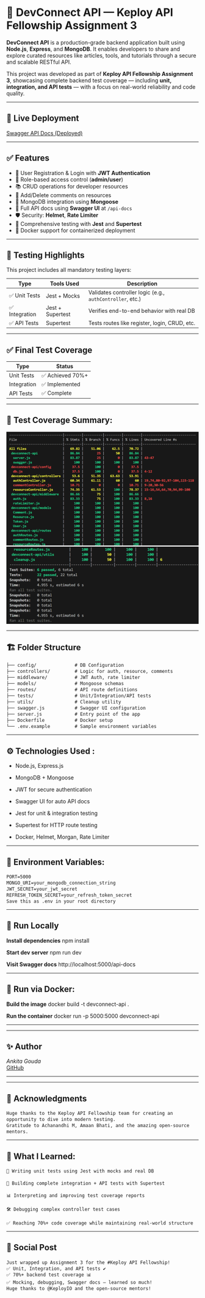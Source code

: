 # 🚀 DevConnect API — Keploy API Fellowship Assignment 3

**DevConnect API** is a production-grade backend application built using **Node.js**, **Express**, and **MongoDB**. It enables developers to share and explore curated resources like articles, tools, and tutorials through a secure and scalable RESTful API.

This project was developed as part of **Keploy API Fellowship Assignment 3**, showcasing complete backend test coverage — including **unit, integration, and API tests** — with a focus on real-world reliability and code quality.

---

## 🔗 Live Deployment

[Swagger API Docs (Deployed)](https://devconnect-api-1.onrender.com/api-docs/)

---

## ✅ Features

- 🔐 User Registration & Login with **JWT Authentication**
- 👥 Role-based access control (**admin/user**)
- 📚 CRUD operations for developer resources
- 💬 Add/Delete comments on resources
- 💾 MongoDB integration using **Mongoose**
- 📖 Full API docs using **Swagger UI** at `/api-docs`
- 🛡️ Security: **Helmet**, **Rate Limiter**
- 🧪 Comprehensive testing with **Jest** and **Supertest**
- 🐳 Docker support for containerized deployment

---

## 🧪 Testing Highlights

This project includes all mandatory testing layers:

| Type           | Tools Used         | Description                                                 |
|----------------|--------------------|-------------------------------------------------------------|
| ✅ Unit Tests   | Jest + Mocks        | Validates controller logic (e.g., `authController`, etc.)   |
| ✅ Integration  | Jest + Supertest    | Verifies end-to-end behavior with real DB                   |
| ✅ API Tests     | Supertest           | Tests routes like register, login, CRUD, etc.               |

---

## ✅ Final Test Coverage

| Type         | Status     |
|--------------|------------|
| Unit Tests   | ✅ Achieved 70%+ |
| Integration  | ✅ Implemented |
| API Tests    | ✅ Complete  |

---

## 📸 Test Coverage Summary: 
![Swagger UI](./DevScreenshots/cover1.png)
![Swagger UX](./DevScreenshots/cover2.png)

---
## 🏗️ Folder Structure
 ```
├── config/              # DB Configuration
├── controllers/         # Logic for auth, resource, comments
├── middleware/          # JWT Auth, rate limiter
├── models/              # Mongoose schemas
├── routes/              # API route definitions
├── tests/               # Unit/Integration/API tests
├── utils/               # Cleanup utility
├── swagger.js           # Swagger UI configuration
├── server.js            # Entry point of the app
├── Dockerfile           # Docker setup
└── .env.example         # Sample environment variables
```
---

## ⚙️  Technologies Used :
- Node.js, Express.js

- MongoDB + Mongoose

- JWT for secure authentication

- Swagger UI for auto API docs

- Jest for unit & integration testing

- Supertest for HTTP route testing

- Docker, Helmet, Morgan, Rate Limiter

---

## 🔐  Environment Variables:
```
PORT=5000
MONGO_URI=your_mongodb_connection_string
JWT_SECRET=your_jwt_secret
REFRESH_TOKEN_SECRET=your_refresh_token_secret
Save this as .env in your root directory
```
---

## 🔧  Run Locally

 **Install dependencies**
npm install

**Start dev server**
npm run dev

**Visit Swagger docs**
http://localhost:5000/api-docs

---

## 🐳 Run via Docker:

 **Build the image**
docker build -t devconnect-api .

**Run the container**
docker run -p 5000:5000 devconnect-api

---
---

## ✨ Author
*Ankita Gouda*  
[GitHub](https://github.com/Ankita-624)

---

---

## 🙌 Acknowledgments
```
Huge thanks to the Keploy API Fellowship team for creating an opportunity to dive into modern testing.
Gratitude to Achanandhi M, Amaan Bhati, and the amazing open-source mentors.
```
---

## 🧠 What I Learned:
```
🧪 Writing unit tests using Jest with mocks and real DB

🔄 Building complete integration + API tests with Supertest

📊 Interpreting and improving test coverage reports

🛠️ Debugging complex controller test cases

✅ Reaching 70%+ code coverage while maintaining real-world structure
```
---
## 📣 Social Post 
```
Just wrapped up Assignment 3 for the #Keploy API Fellowship!
✅ Unit, Integration, and API tests ✔
✅ 70%+ backend test coverage 📊
✅ Mocking, debugging, Swagger docs — learned so much!
Huge thanks to @KeployIO and the open-source mentors!
```

